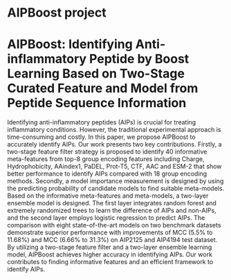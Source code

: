 # AIPBoost project
# AIPBoost: Identifying Anti-inflammatory Peptide by Boost Learning Based on Two-Stage Curated Feature and Model from Peptide Sequence Information 
Identifying anti-inflammatory peptides (AIPs) is crucial for treating inflammatory conditions. However, the traditional experimental approach is time-consuming and costly. In this paper, we propose AIPBoost to accurately identify AIPs. Our work presents two key contributions. Firstly, a two-stage feature filter strategy is proposed to identify 40 informative meta-features from top-8 group encoding features including Charge, Hydrophobicity, AAindex1, PaDEL, Prot-T5, CTF, AAC and ESM-2 that show better performance to identify AIPs compared with 18 group encoding methods. Secondly, a model importance measurement is designed by using the predicting probability of candidate models to find suitable meta-models. Based on the informative meta-features and meta-models, a two-layer ensemble model is designed. The first layer integrates random forest and extremely randomized trees to learn the difference of AIPs and non-AIPs, and the second layer employs logistic regression to predict AIPs. The comparison with eight state-of-the-art models on two benchmark datasets demonstrate superior performance with improvements of MCC (5.5% to 11.68%) and MCC (6.66% to 31.3%) on AIP2125 and AIP4194 test dataset. By utilizing a two-stage feature filter and a two-layer ensemble learning model, AIPBoost achieves higher accuracy in identifying AIPs. Our work contributes to finding informative features and an efficient framework to identify AIPs.
 
